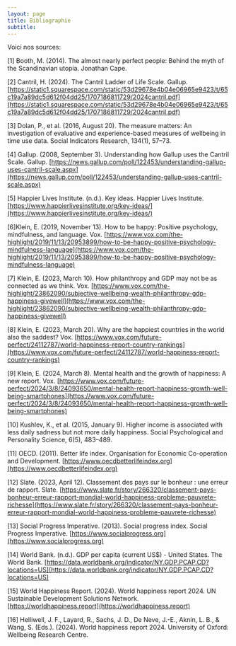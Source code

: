 ```yaml
---
layout: page
title: Bibliographie
subtitle:
---
```


Voici nos sources:


[1] Booth, M. (2014). The almost nearly perfect people: Behind the myth of the Scandinavian utopia. Jonathan Cape.

[2] Cantril, H. (2024). The Cantril Ladder of Life Scale. Gallup. [https://static1.squarespace.com/static/53d29678e4b04e06965e9423/t/65c19a7a89dc5d612f04dd25/1707186811729/2024cantril.pdf](https://static1.squarespace.com/static/53d29678e4b04e06965e9423/t/65c19a7a89dc5d612f04dd25/1707186811729/2024cantril.pdf)

[3] Dolan, P., et al. (2016, August 20). The measure matters: An investigation of evaluative and experience-based measures of wellbeing in time use data. Social Indicators Research, 134(1), 57–73.

[4] Gallup. (2008, September 3). Understanding how Gallup uses the Cantril Scale. Gallup. [https://news.gallup.com/poll/122453/understanding-gallup-uses-cantril-scale.aspx](https://news.gallup.com/poll/122453/understanding-gallup-uses-cantril-scale.aspx)

[5] Happier Lives Institute. (n.d.). Key ideas. Happier Lives Institute.  [https://www.happierlivesinstitute.org/key-ideas/](https://www.happierlivesinstitute.org/key-ideas/)

[6]Klein, E. (2019, November 13). How to be happy: Positive psychology, mindfulness, and language. Vox. [https://www.vox.com/the-highlight/2019/11/13/20953899/how-to-be-happy-positive-psychology-mindfulness-language](https://www.vox.com/the-highlight/2019/11/13/20953899/how-to-be-happy-positive-psychology-mindfulness-language)

[7] Klein, E. (2023, March 10). How philanthropy and GDP may not be as connected as we think. Vox. [https://www.vox.com/the-highlight/23862090/subjective-wellbeing-wealth-philanthropy-gdp-happiness-givewell](https://www.vox.com/the-highlight/23862090/subjective-wellbeing-wealth-philanthropy-gdp-happiness-givewell)

[8] Klein, E. (2023, March 20). Why are the happiest countries in the world also the saddest? Vox. [https://www.vox.com/future-perfect/24112787/world-happiness-report-country-rankings](https://www.vox.com/future-perfect/24112787/world-happiness-report-country-rankings)

[9] Klein, E. (2024, March 8). Mental health and the growth of happiness: A new report. Vox. [https://www.vox.com/future-perfect/2024/3/8/24093650/mental-health-report-happiness-growth-well-being-smartphones](https://www.vox.com/future-perfect/2024/3/8/24093650/mental-health-report-happiness-growth-well-being-smartphones)

[10] Kushlev, K., et al. (2015, January 9). Higher income is associated with less daily sadness but not more daily happiness. Social Psychological and Personality Science, 6(5), 483–489.

[11] OECD. (2011). Better life index. Organisation for Economic Co-operation and Development. [https://www.oecdbetterlifeindex.org](https://www.oecdbetterlifeindex.org)

[12] Slate. (2023, April 12). Classement des pays sur le bonheur : une erreur de rapport. Slate. [https://www.slate.fr/story/266320/classement-pays-bonheur-erreur-rapport-mondial-world-happiness-probleme-pauvrete-richesse](https://www.slate.fr/story/266320/classement-pays-bonheur-erreur-rapport-mondial-world-happiness-probleme-pauvrete-richesse)

[13] Social Progress Imperative. (2013). Social progress index. Social Progress Imperative. [https://www.socialprogress.org](https://www.socialprogress.org)

[14] World Bank. (n.d.). GDP per capita (current US$) - United States. The World Bank. [https://data.worldbank.org/indicator/NY.GDP.PCAP.CD?locations=US](https://data.worldbank.org/indicator/NY.GDP.PCAP.CD?locations=US)

[15] World Happiness Report. (2024). World happiness report 2024. UN Sustainable Development Solutions Network. [https://worldhappiness.report](https://worldhappiness.report)

[16] Helliwell, J. F., Layard, R., Sachs, J. D., De Neve, J.-E., Aknin, L. B., & Wang, S. (Eds.). (2024). World happiness report 2024. University of Oxford: Wellbeing Research Centre.
